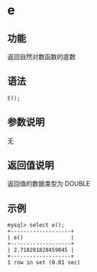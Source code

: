 # e

## 功能

返回自然对数函数的底数

## 语法

```Haskell
E();
```

## 参数说明

无

## 返回值说明

返回值的数据类型为 DOUBLE

## 示例

```Plain Text
mysql> select e();
+-------------------+
| e()               |
+-------------------+
| 2.718281828459045 |
+-------------------+
1 row in set (0.01 sec)
```
